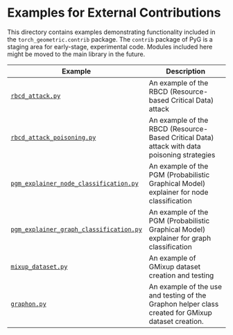 # Examples for External Contributions

This directory contains examples demonstrating functionality included in the `torch_geometric.contrib` package.
The `contrib` package of PyG is a staging area for early-stage, experimental code.
Modules included here might be moved to the main library in the future.

| Example                                                                            | Description                                                                                        |
| ---------------------------------------------------------------------------------- | -------------------------------------------------------------------------------------------------- |
| [`rbcd_attack.py`](./rbcd_attack.py)                                               | An example of the RBCD (Resource-based Critical Data) attack                                       |
| [`rbcd_attack_poisoning.py`](./rbcd_attack_poisoning.py)                           | An example of the RBCD (Resource-Based Critical Data) attack with data poisoning strategies        |
| [`pgm_explainer_node_classification.py`](./pgm_explainer_node_classification.py)   | An example of the PGM (Probabilistic Graphical Model) explainer for node classification            |
| [`pgm_explainer_graph_classification.py`](./pgm_explainer_graph_classification.py) | An example of the PGM (Probabilistic Graphical Model) explainer for graph classification           |
| [`mixup_dataset.py`](./mixup_dataset.py)                                           | An example of GMixup dataset creation and testing                                                  |
| [`graphon.py`](./graphon.py)                                                       | An example of the use and testing of the Graphon helper class created for GMixup dataset creation. |
